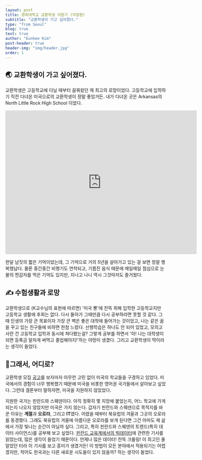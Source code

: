```yaml
---
layout: post
title: 경희대학교 교환학생 지원기 (지망편)
subtitle: "교환학생이 가고 싶어졌다."
type: "from Seoul"
blog: true
text: true
author: "Eunhee Kim"
post-header: true
header-img: "img/header.jpg"
order: 1
---
```

## 🌏 교환학생이 가고 싶어졌다.

교환학생은 고등학교에 다닐 때부터 꿈꿔왔던 제 최고의 로망이었다. 고등학교에 입학하기 직전 다녀온 미국으로의 교환학생이 정말 좋았거든. 내가 다녀온 곳은 Arkansas의 North Little Rock High School 이었다.

<iframe src="https://www.google.com/maps/embed?pb=!1m14!1m8!1m3!1d13108.749364789457!2d-92.2680571!3d34.7760588!3m2!1i1024!2i768!4f13.1!3m3!1m2!1s0x0%3A0x71a2086c95c9e0d3!2sNorth+Little+Rock+High+School!5e0!3m2!1sko!2skr!4v1551529436072" width="600" height="450" frameborder="0" style="border:0" allowfullscreen></iframe>

한달 남짓의 짧은 기억이었는데, 그 기억으로 거의 5년을 살아가고 있는 걸 보면 정말 행복했납다.  물론 중간중간 비행기도 연착되고, 기름진 음식 때문에 매일매일 점심으로 눈물의 찐감자를 먹은 기억도 있지만, 지나고 나니 역시 그것마저도 즐거웠다.



## ✍️ 수험생활과 로망

교환학생으로 (K교수님의 표현에 따르면) '미국 뽕'에 잔뜩 취해 입학한 고등학교지만 고등학교 생활에 후회는 없다. 다시 돌아가 그때만큼 다시 공부하라면 못할 것 같다. 그 때 인생의 가장 큰 목표이자 가장 큰 벽은 좋은 대학에 들어가는 것이었고, 나는 같은 꿈을 꾸고 있는 친구들에 비하면 한참 느렸다. 선행학습은 하나도 안 되어 있었고, 모의고사란 건 고등학교 입학과 동시에 쳐다봤는걸? 그렇게 공부를 하면서 '아! 나는 대학생이 되면 등록금 알차게 써먹고 졸업해야지!'하는 야망이 생겼다. 그리고 교환학생이 딱이라는 생각이 들었다.



## 🤔그래서, 어디로?

교환학생 모집 [공고](http://oiak.khu.ac.kr/community/notice_view.php?idx=6548&b_code=9&page=&s1=&s2=&b_ex1=)를 보자마자 아무런 고민 없이 미국의 학교들을 구경하고 있었다. 미국에서의 경험이 너무 행복했기 때문에 미국을 비롯한 영어권 국가들에서 살아보고 싶었다. 그런데 결론부터 말하자면, 미국을 지원하지 않았았다.

지원한 국가는 핀란드와 스웨덴이다. 아직 정확히 몇 지망에 붙었는지, 어느 학교에 가게 되는지 나오지 않았지만 미국은 가지 않는다. 갑자기 핀란드와 스웨덴으로 목적지를 바꾼 이유는 **계절**과 **오로라**, 그리고 **IT**였다. 어렸을 때부터 북유럽의 겨울과 그곳의 오로라를 동경했다. 그래도 북유럽의 겨울에 아름다운 오로라를 보게 된다면 그건 아마도 제 삶에서 가장 빛나는 순간이 아닐까 싶다. 그리고, 특히 핀란드와 스웨덴의 트렌드(특히 데이터 사이언스)를 공부해 보고 싶었다. [핀란드 교육계에서의 빅데이터](http://edpolicy.kedi.re.kr/frt/boardView.do?strCurMenuId=54&pageIndex=1&pageCondition=10&nTbBoardArticleSeq=814262)에 관련한 기사를 읽었는데, 많은 생각이 들었기 때문이다. 언제나 많은 데이터! 잔뜩 크롤링! 이 최고인 줄 알았던 터라 이 기사를 보고 흥미가 생겼거든! 이 방법이 모든 분야에서 적용되기는 어렵겠지만, 적어도 한국과는 다른 새로운 시도들이 있지 않을까? 하는 생각이 들었다.